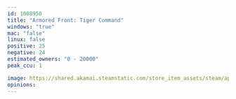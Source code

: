 ```yaml
---
id: 1008950
title: "Armored Front: Tiger Command"
windows: "true"
mac: "false"
linux: false
positive: 25
negative: 24
estimated_owners: "0 - 20000"
peak_ccu: 1

image: https://shared.akamai.steamstatic.com/store_item_assets/steam/apps/1008950/header.jpg?t=1672431427
opinions:
---
```

